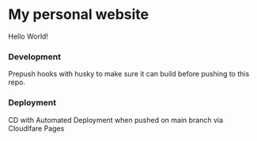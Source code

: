 # My personal website

Hello World!

### Development

Prepush hooks with husky to make sure it can build before pushing to this repo.

### Deployment

CD with Automated Deployment when pushed on main branch via Cloudlfare Pages
